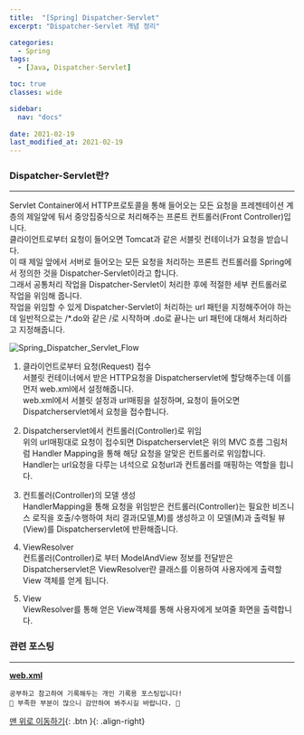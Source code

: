 ```yaml
---
title:  "[Spring] Dispatcher-Servlet"
excerpt: "Dispatcher-Servlet 개념 정리"

categories:
  - Spring
tags:
  - [Java, Dispatcher-Servlet]

toc: true
classes: wide

sidebar:
  nav: "docs"
 
date: 2021-02-19
last_modified_at: 2021-02-19
---
```


### Dispatcher-Servlet란?
---
Servlet Container에서 HTTP프로토콜을 통해 들어오는 모든 요청을 프레젠테이션 계층의 제일앞에 둬서 중앙집중식으로 처리해주는 프론트 컨트롤러(Front Controller)입니다.<br>
클라이언트로부터 요청이 들어오면 Tomcat과 같은 서블릿 컨테이너가 요청을 받습니다.<br>
이 때 제일 앞에서 서버로 들어오는 모든 요청을 처리하는 프론트 컨트롤러를 Spring에서 정의한 것을 Dispatcher-Servlet이라고 합니다.<br>
그래서 공통처리 작업을 Dispatcher-Servlet이 처리한 후에 적절한 세부 컨트롤러로 작업을 위임해 줍니다.<br>
작업을 위임할 수 있게 Dispatcher-Servlet이 처리하는 url 패턴을 지정해주어야 하는데 일반적으로는 /*.do와 같은 /로 시작하며 .do로 끝나는 url 패턴에 대해서 처리하라고 지정해줍니다.<br>

![Spring_Dispatcher_Servlet_Flow](/imgsrc/Spring_Dispatcher_Servlet_Flow.png)

1. 클라이언트로부터 요청(Request) 접수<br>
서블릿 컨테이너에서 받은 HTTP요청을 Dispatcherservlet에 할당해주는데 이를 먼저 web.xml에서 설정해줍니다.<br>
web.xml에서 서블릿 설정과 url매핑을 설정하며, 요청이 들어오면 Dispatcherservlet에서 요청을 접수합니다.

2. Dispatcherservlet에서 컨트롤러(Controller)로 위임<br>
위의 url매핑대로 요청이 접수되면 Dispatcherservlet은 위의 MVC 흐름 그림처럼 Handler Mapping을 통해 해당 요청을 알맞은 컨트롤러로 위임합니다.<br>
Handler는 url요청을 다루는 녀석으로 요청url과 컨트롤러를 매핑하는 역할을 힙니다.

3. 컨트롤러(Controller)의 모델 생성<br>
HandlerMapping을 통해 요청을 위임받은 컨트롤러(Controller)는 필요한 비즈니스 로직을 호출/수행하여 처리 결과(모델,M)를 생성하고 이 모델(M)과 출력될 뷰(View)를 Dispatcherservlet에 반환해줍니다.

4. ViewResolver<br>
컨트롤러(Controller)로 부터 ModelAndView 정보를 전달받은 Dispatcherservlet은 ViewResolver란 클래스를 이용하여 사용자에게 출력할 View 객체를 얻게 됩니다.

5. View<br>
ViewResolver를 통해 얻은 View객체를 통해 사용자에게 보여줄 화면을 출력합니다.

### 관련 포스팅
---
[**web.xml**](https://eunrin15.github.io/spring/spring-webxml)

```
공부하고 참고하여 기록해두는 개인 기록용 포스팅입니다!
🤔 부족한 부분이 많으니 감안하여 봐주시길 바랍니다. 🤔
```

[맨 위로 이동하기](#){: .btn }{: .align-right}